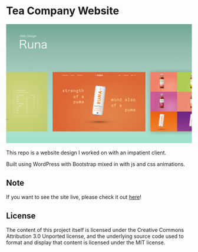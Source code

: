 # Tea Company Website

![tea-company](https://raw.githubusercontent.com/andruwcruz/tea-company/master/images/tea-company.jpg)

This repo is a website design I worked on with an impatient client.

Built using WordPress with Bootstrap mixed in with js and css animations.

## Note

If you want to see the site live, please check it out [here](http://runa.andruwcruz.com)!

## License
The content of this project itself is licensed under the Creative Commons Attribution 3.0 Unported license, and the underlying source code used to format and display that content is licensed under the MIT license.
